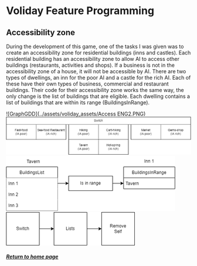 # Voliday Feature Programming
## Accessibility zone

During the development of this game, one of the tasks I was given was to create an accessibility zone for residential buildings (inns and castles).
Each residential building has an accessibility zone to allow AI to access other buildings (restaurants, activities and shops). If a business is not in the accessibility zone of a house, it will not be accessible by AI.
There are two types of dwellings, an inn for the poor AI and a castle for the rich AI. Each of these have their own types of business, commercial and restaurant buildings. Their code for their accessibility zone works the same way, the only change is the list of buildings that are eligible.
Each dwelling contains a list of buildings that are within its range (BuildingsInRange).

![GraphGDD](../assets/voliday_assets/Access ENG2.PNG)
![Step1](../assets/voliday_assets/step1.png)
![Step2](../assets/voliday_assets/step2.png)
![Step3](../assets/voliday_assets/step3.png)




##### [Return to home page](https://sosolamojo.github.io/)
